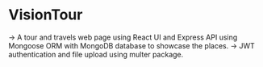 # VisionTour
-> A tour and travels web page using React UI and Express API using Mongoose ORM with MongoDB database to showcase the places.
-> JWT authentication and file upload using multer package.
